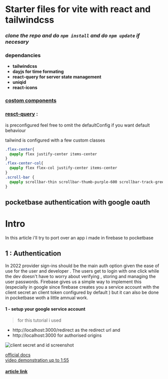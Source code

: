 # Starter files for vite with react and tailwindcss

### *clone the repo and do `npm install` and do `npm update` if necesary*


### dependancies 
- **tailwindcss**
- **dayjs for time formating**
- **react-query for server state management**
- **uniqid**
- **react-icons**


### [costom components](src\components\Shared)

### [resct-query](src\main.tsx) :
is preconfigured feel free to omit the defaultConfig if you want default behaviour

tailwind is configured with a few custom classes
```css
.flex-center{
  @apply flex justify-center items-center
}
.flex-center-col{
  @apply flex flex-col justify-center items-center
}
.scroll-bar {
  @apply scrollbar-thin scrollbar-thumb-purple-600 scrollbar-track-green-500;
}

```

## pocketbase authentication with google oauth

# Intro
In this article i'll try to port over an app i made in firebase to pocketbase

## 1 : Authentication
In 2022 provider sign-ins should be the main auth option given the ease of use for the user and developer . 
The users get to login with one click while the dev doesn't have to worry about verifying , storing and managing the user passwords.
Firebase gives us a simple way to implement this (especially in google since firebase creates you a service account with the client secret an client token configured by default ) but it can also be done in pocketbase woth a little amnual work.


#### 1 - setup your google service account
> for this tutorial i used 
- http://localhost:3000/redirect as the redirect url and
- http://localhost:3000 for authorised origins

![client secret and id screenshot](https://dev-to-uploads.s3.amazonaws.com/uploads/articles/jmsqpaj5hgxq826u50mh.png)


[official docs](https://developers.google.com/identity/protocols/oauth2) <br>
[video demonstration up to 1:55](https://www.youtube.com/watch?v=0KoZSVnTnkA)

#### [article link ](https://dev.to/tigawanna/react-authentication-with-pocketbase-google-oauth-react-router-react-query-a5j)




